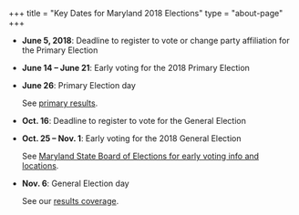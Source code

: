 +++
title = "Key Dates for Maryland 2018 Elections"
type = "about-page"
+++

- **June 5, 2018**: Deadline to register to vote or change party affiliation for the Primary Election

- **June 14 – June 21**: Early voting for the 2018 Primary Election

- **June 26**: Primary Election day

    See [primary results](/primary-results/).

- **Oct. 16**: Deadline to register to vote for the General Election

- **Oct. 25 – Nov. 1**: Early voting for the 2018 General Election

    See [Maryland State Board of Elections for early voting info and locations][mbe].

[mbe]: http://www.elections.state.md.us/voting/early_voting.html

- **Nov. 6**: General Election day

    See our [results coverage](/results/).
